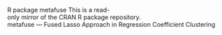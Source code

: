R package metafuse
This is a read-only mirror of the CRAN R package repository.  metafuse — Fused Lasso Approach in Regression Coefficient Clustering  

